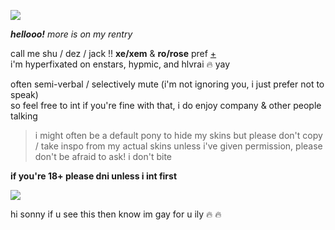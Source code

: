 ![](https://cdn.discordapp.com/attachments/729124835296280689/1068048287388672000/image.jpeg)

_**hellooo!**_ *more is on my rentry*

call me shu / dez / jack !! **xe/xem** & **ro/rose** pref [+](https://en.pronouns.page/@gigolo)  
i'm hyperfixated on enstars, hypmic, and hlvrai :fire: yay

often semi-verbal / selectively mute (i'm not ignoring you, i just prefer not to speak)  
so feel free to int if you're fine with that, i do enjoy company & other people talking  

> i might often be a default pony to hide my skins but please don't copy / take inspo from my actual skins unless i've given permission, please don't be afraid to ask! i don't bite

**if you're 18+ please dni unless i int first**

![](https://cdn.discordapp.com/attachments/729124835296280689/1068074827069542440/image.jpeg)

hi sonny if u see this then know im gay for u ily :fire: :fire:
